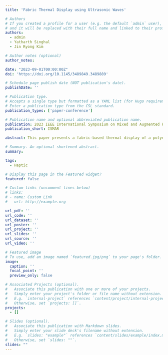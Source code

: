 ```yaml
---
title: 'Fabric Thermal Display using Ultrasonic Waves'

# Authors
# If you created a profile for a user (e.g. the default `admin` user), write the username (folder name) here
# and it will be replaced with their full name and linked to their profile.
authors:
  - admin
  - Yatharth Singhal
  - Jin Ryong Kim

# Author notes (optional)
author_notes:

date: "2023-09-01T00:00:00Z"
doi: 'https://doi.org/10.1145/3489849.3489889'

# Schedule page publish date (NOT publication's date).
publishDate: ''

# Publication type.
# Accepts a single type but formatted as a YAML list (for Hugo requirements).
# Enter a publication type from the CSL standard.
publication_types: ['paper-conference']

# Publication name and optional abbreviated publication name.
publication: 2023 IEEE International Symposium on Mixed and Augmented Reality
publication_short: ISMAR

abstract: This paper presents a fabric-based thermal display of a polyester fabric material combined with thermally-conductive materials using an ultrasound haptic display. We first empirically test the thermal generation process in five fabric materials by applying 40 kHz ultrasonic waves to the fabric materials. We also examine their thermal characteristics by applying different frequencies and amplitudes of ultrasonic cues. We show that polyester demonstrates the best thermal performance. We then combine it with thermally-conductive materials, including copper and aluminum, and compare them with the fabric-only condition. Two user studies show that our approach of combining a fabric material with copper and aluminum outperforms fabric-only conditions in thermal perception and thermal level identification. We integrate polyester with aluminum into a glove to explore the use cases in VR and share our findings, insights, limitations, and future works.

# Summary. An optional shortened abstract.
summary:

tags:
  - Haptic 

# Display this page in the Featured widget?
featured: false

# Custom links (uncomment lines below)
# links:
# - name: Custom Link
#   url: http://example.org

url_pdf: ''
url_code: ''
url_dataset: ''
url_poster: ''
url_project: ''
url_slides: ''
url_source: ''
url_video: ''

# Featured image
# To use, add an image named `featured.jpg/png` to your page's folder.
image:
  caption: ''
  focal_point: ''
  preview_only: false

# Associated Projects (optional).
#   Associate this publication with one or more of your projects.
#   Simply enter your project's folder or file name without extension.
#   E.g. `internal-project` references `content/project/internal-project/index.md`.
#   Otherwise, set `projects: []`.
projects:
  - []

# Slides (optional).
#   Associate this publication with Markdown slides.
#   Simply enter your slide deck's filename without extension.
#   E.g. `slides: "example"` references `content/slides/example/index.md`.
#   Otherwise, set `slides: ""`.
slides: ""
---
```


